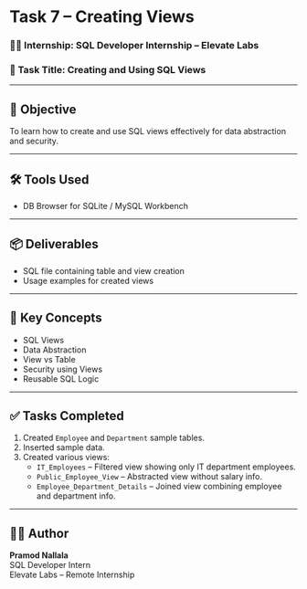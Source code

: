# Task 7 – Creating Views

### 👨‍💻 Internship: SQL Developer Internship – Elevate Labs
### 📅 Task Title: Creating and Using SQL Views

---

## 📝 Objective
To learn how to create and use SQL views effectively for data abstraction and security.

---

## 🛠️ Tools Used
- DB Browser for SQLite / MySQL Workbench

---

## 📦 Deliverables
- SQL file containing table and view creation
- Usage examples for created views

---

## 📌 Key Concepts
- SQL Views
- Data Abstraction
- View vs Table
- Security using Views
- Reusable SQL Logic

---

## ✅ Tasks Completed

1. Created `Employee` and `Department` sample tables.
2. Inserted sample data.
3. Created various views:
    - `IT_Employees` – Filtered view showing only IT department employees.
    - `Public_Employee_View` – Abstracted view without salary info.
    - `Employee_Department_Details` – Joined view combining employee and department info.

---
## 👨‍🎓 Author
**Pramod Nallala**  
SQL Developer Intern  
Elevate Labs – Remote Internship  
